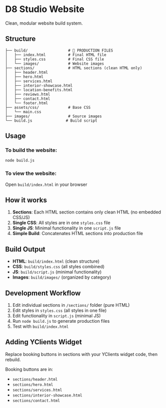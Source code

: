 # D8 Studio Website

Clean, modular website build system.

## Structure

```
├── build/                  # 🎯 PRODUCTION FILES
│   ├── index.html          # Final HTML file
│   ├── styles.css          # Final CSS file
│   └── images/             # Website images
├── sections/               # HTML sections (clean HTML only)
│   ├── header.html
│   ├── hero.html
│   ├── services.html
│   ├── interior-showcase.html
│   ├── location-benefits.html
│   ├── reviews.html
│   ├── contact.html
│   └── footer.html
├── assets/css/             # Base CSS
│   └── main.css
├── images/                 # Source images
└── build.js               # Build script
```

## Usage

### To build the website:
```bash
node build.js
```

### To view the website:
Open `build/index.html` in your browser

## How it works

1. **Sections**: Each HTML section contains only clean HTML (no embedded CSS/JS)
2. **Single CSS**: All styles are in one `styles.css` file
3. **Single JS**: Minimal functionality in one `script.js` file
4. **Simple Build**: Concatenates HTML sections into production file

## Build Output

- **HTML**: `build/index.html` (clean structure)
- **CSS**: `build/styles.css` (all styles combined)
- **JS**: `build/script.js` (minimal functionality)
- **Images**: `build/images/` (organized by category)

## Development Workflow

1. Edit individual sections in `/sections/` folder (pure HTML)
2. Edit styles in `styles.css` (all styles in one file)
3. Edit functionality in `script.js` (minimal JS)
4. Run `node build.js` to generate production files
5. Test with `build/index.html`

## Adding YClients Widget

Replace booking buttons in sections with your YClients widget code, then rebuild.

Booking buttons are in:
- `sections/header.html`
- `sections/hero.html` 
- `sections/services.html`
- `sections/interior-showcase.html`
- `sections/contact.html`